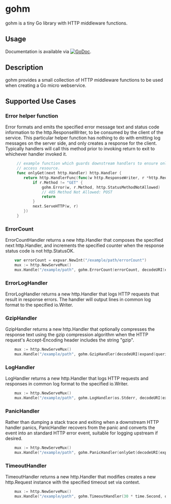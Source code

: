 # gohm

gohm is a tiny Go library with HTTP middleware functions.

## Usage

Documentation is available via
[![GoDoc](https://godoc.org/github.com/karrick/gohm?status.svg)](https://godoc.org/github.com/karrick/gohm).

## Description

gohm provides a small collection of HTTP middleware functions to be used when creating a Go micro
webservice.

## Supported Use Cases

### Error helper function

Error formats and emits the specified error message text and status code information to the
http.ResponseWriter, to be consumed by the client of the service.  This particular helper
function has nothing to do with emitting log messages on the server side, and only creates a
response for the client.  Typically handlers will call this method prior to invoking return to
exit to whichever handler invoked it.

```Go
     // example function which guards downstream handlers to ensure only HTTP GET method used to
     // access resource.
     func onlyGet(next http.Handler) http.Handler {
		return http.HandlerFunc(func(w http.ResponseWriter, r *http.Request) {
			if r.Method != "GET" {
				gohm.Error(w, r.Method, http.StatusMethodNotAllowed)
                // 405 Method Not Allowed: POST
				return
			}
			next.ServeHTTP(w, r)
		})
     }
```

### ErrorCount

ErrorCountHandler returns a new http.Handler that composes the specified next http.Handler, and
increments the specified counter when the response status code is not http.StatusOK.

```Go
	var errorCount = expvar.NewInt("/example/path/errorCount")
	mux := http.NewServeMux()
	mux.Handle("/example/path", gohm.ErrorCount(errorCount, decodeURI(expand(querier))))
```

### ErrorLogHandler

ErrorLogHandler returns a new http.Handler that logs HTTP requests that result in response
errors. The handler will output lines in common log format to the specified io.Writer.

### GzipHandler

GzipHandler returns a new http.Handler that optionally compresses the response text using the gzip
compression algorithm when the HTTP request's Accept-Encoding header includes the string "gzip".

```Go
	mux := http.NewServeMux()
	mux.Handle("/example/path", gohm.GzipHandler(decodeURI(expand(querier))))
```

### LogHandler

LogHandler returns a new http.Handler that logs HTTP requests and responses in common log format to
the specified io.Writer.

```Go
	mux := http.NewServeMux()
	mux.Handle("/example/path", gohm.LogHandler(os.Stderr, decodeURI(expand(querier))))
```

### PanicHandler

Rather than dumping a stack trace and exiting when a downstream HTTP handler panics, PanicHandler
recovers from the panic and converts the event into an standard HTTP error event, suitable for
logging upstream if desired.

```Go
	mux := http.NewServeMux()
	mux.Handle("/example/path", gohm.PanicHandler(onlyGet(decodeURI(expand(querier)))))
```

### TimeoutHandler

TimeoutHandler returns a new http.Handler that modifies creates a new http.Request instance with the
specified timeout set via context.

```Go
	mux := http.NewServeMux()
	mux.Handle("/example/path", gohm.TimeoutHandler(30 * time.Second, onlyGet(decodeURI(expand(querier)))))
```
